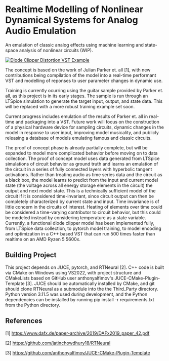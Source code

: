 # Realtime Modelling of Nonlinear Dynamical Systems for Analog Audio Emulation

An emulation of classic analog effects using machine learning and state-space analysis of nonlinear circuits (WIP).

[![Diode Clipper Distortion VST Example](Documentation/GitHub/youtube_thumbnail.png)](https://www.youtube.com/watch?v=AVldGj0ZkN4 "Diode Clipper Example")

The concept is based on the work of Julian Parker et. all [1], with new contributions being compilation of the model into a real-time performant VST and modelling of reponses to user parameter changes in dynamic use.

Training is currently ocurring using the guitar sample provided by Parker et. all, as this project is in its early stages. The sample is run through an LTSpice simulation to generate the target input, output, and state data. This will be replaced with a more robust training example set soon.

Current progress includes emulation of the results of Parker et. all in real-time and packaging into a VST. Future work will focus on the construction of a physical hardware device for sampling circuits, dynamic changes in the model in response to user input, improving model musicality, and publicly releasing a database of models emulating famous and classic circuits.

The proof of concept phase is already partially complete, but will be expanded to model more complicated behavior before moving on to data collection. The proof of concept model uses data generated from LTSpice simulations of circuit behavior as ground truth and learns an emulation of the circuit in a series of fully connected layers with hyperbolic tangent activations. Rather than treating audio as time series data and the circuit as a black box, the model learns to predict from the input and current model state (the voltage across all energy storage elements in the circuit) the output and next model state. This is a technically sufficient model of the circuit if it is considered time-invariant, since circuit output can then be completely characterized by current state and input. Time invariance is of little concern in the circuits of interest. Heating of elements over time could be considered a time-varying contributor to circuit behavior, but this could be modeled instead by considering temperature as a state variable. Currently, a functional diode clipper model has been implemented fully, from LTSpice data collection, to pytorch model training, to model encoding and optimization in a C++ based VST that can run 500 times faster than realtime on an AMD Ryzen 5 5600x.


## Building Project

This project depends on JUCE, pytorch, and RTNeural [2]. C++ code is built via CMake on Windows using VS2022, with project structure and CMakeLists based on GitHub user anthonyalfimov's JUCE-CMake-Plugin-Template [3]. JUCE should be automatically installed by CMake, and git should clone RTNeural as a submodule into the the Third_Party directory. Python version 3.11.5 was used during development, and the Python dependencies can be installed by running pip install -r requirements.txt from the Python directory.

## References

[1] https://www.dafx.de/paper-archive/2019/DAFx2019_paper_42.pdf

[2] https://github.com/jatinchowdhury18/RTNeural

[3] https://github.com/anthonyalfimov/JUCE-CMake-Plugin-Template
